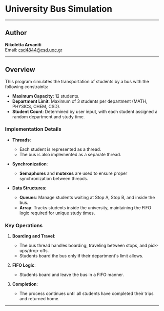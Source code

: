# University Bus Simulation

---

## Author  
**Nikoletta Arvaniti**  
Email: csd4844@csd.uoc.gr  

---

## Overview  
This program simulates the transportation of students by a bus with the following constraints:  
- **Maximum Capacity**: 12 students.  
- **Department Limit**: Maximum of 3 students per department (MATH, PHYSICS, CHEM, CSD).  
- **Student Count**: Determined by user input, with each student assigned a random department and study time.  

### Implementation Details  
- **Threads**:  
  - Each student is represented as a thread.  
  - The bus is also implemented as a separate thread.  

- **Synchronization**:  
  - **Semaphores** and **mutexes** are used to ensure proper synchronization between threads.  

- **Data Structures**:  
  - **Queues**: Manage students waiting at Stop A, Stop B, and inside the bus.  
  - **Array**: Tracks students inside the university, maintaining the FIFO logic required for unique study times.  

### Key Operations  
1. **Boarding and Travel**:  
   - The bus thread handles boarding, traveling between stops, and pick-ups/drop-offs.  
   - Students board the bus only if their department's limit allows.  

2. **FIFO Logic**:  
   - Students board and leave the bus in a FIFO manner.  

3. **Completion**:  
   - The process continues until all students have completed their trips and returned home.  

---
